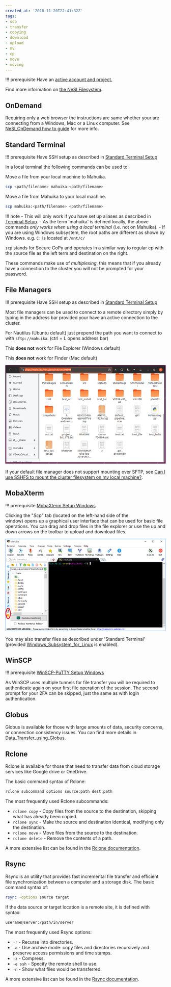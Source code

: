 ```yaml
---
created_at: '2018-11-20T22:41:32Z'
tags:
- scp
- transfer
- copying
- download
- upload
- mv
- cp
- move
- moving
---
```


!!! prerequisite
    Have an [active account and project.](../Accounts-Projects_and_Allocations/Creating_an_Account_Profile.md)

Find more information on [the NeSI Filesystem](../../Storage/File_Systems_and_Quotas/NeSI_File_Systems_and_Quotas.md).

## OnDemand

Requiring only a web browser the instructions are same whether your are connecting from a Windows, Mac or a Linux computer.
See [NeSI_OnDemand how to guide](../../Scientific_Computing/Interactive_computing_with_NeSI_OnDemand/how_to_guide.md) for more info.

## Standard Terminal

!!! prerequisite
    Have SSH setup as described in [Standard Terminal Setup](../../Scientific_Computing/Terminal_Setup/Standard_Terminal_Setup.md)

In a local terminal the following commands can be used to:

Move a file from your local machine to Mahuika.

```bash
scp <path/filename> mahuika:<path/filename>
```

Move a file from Mahuika to your local machine.

```bash
scp mahuika:<path/filename> <path/filename>
```

!!! note
    - This will only work if you have set up aliases as described in
      [Terminal Setup](../../Scientific_Computing/Terminal_Setup/Standard_Terminal_Setup.md).
    - As the term 'mahuika' is defined locally, the above
      commands *only works when using a local terminal* (i.e. not on Mahuika).
    - If you are using Windows subsystem, the root paths are different
      as shown by Windows. e.g. `C:` is located at `/mnt/c/`

`scp` stands for Secure CoPy and operates in a similar way to regular cp
with the source file as the left term and destination on the right.

These commands make use of *multiplexing*, this means that if you
already have a connection to the cluster you will not be prompted for
your password.

## File Managers

!!! prerequisite
    Have SSH setup as described in [Standard Terminal Setup](../../Scientific_Computing/Terminal_Setup/Standard_Terminal_Setup.md)

Most file managers can be used to connect to a remote directory simply
by typing in the address bar provided your have an active connection to
the cluster.

For Nautilus (Ubuntu default) just prepend the path you want to connect
to with `sftp://mahuika`. (ctrl + L opens address bar)

This **does not** work for File Explorer (Windows default)

This **does not** work for Finder (Mac default)

![files](../../assets/images/Moving_files_to_and_from_the_cluster_1.png)

If your default file manager does not support mounting over SFTP, see
[Can I use SSHFS to mount the cluster filesystem on my local machine?](../../General/FAQs/Can_I_use_SSHFS_to_mount_the_cluster_filesystem_on_my_local_machine.md).

## MobaXterm

!!! prerequisite
    [MobaXterm Setup Windows](../../Scientific_Computing/Terminal_Setup/MobaXterm_Setup_Windows.md)

Clicking the "*Scp*" tab (located on the left-hand side of the  
window) opens up a graphical user interface that can be used for basic
file operations. You can drag and drop files in the file explorer or use
the up and down arrows on the toolbar to upload and download files.

![moba terminal](../../assets/images/Moving_files_to_and_from_the_cluster_2.png)

You may also transfer files as described under 'Standard Terminal'
(provided
[Windows_Subsystem_for_Linux](../../Scientific_Computing/Terminal_Setup/Windows_Subsystem_for_Linux_WSL.md)
is enabled).

## WinSCP

!!! prerequisite
    [WinSCP-PuTTY Setup Windows](../../Scientific_Computing/Terminal_Setup/WinSCP-PuTTY_Setup_Windows.md)

As WinSCP uses multiple tunnels for file transfer you will be required
to authenticate again on your first file operation of the session. The
second prompt for your 2FA can be skipped, just the same as with login
authentication.

## Globus

Globus is available for those with large amounts of data, security
concerns, or connection consistency issues.
You can find more details in
[Data_Transfer_using_Globus](../../Storage/Data_Transfer_Services/Data_Transfer_using_Globus.md).

## Rclone

Rclone is available for those that need to transfer data from cloud
storage services like Google drive or OneDrive.

The basic command syntax of Rclone:

```bash
rclone subcommand options source:path dest:path
```

The most frequently used Rclone subcommands:

- `rclone copy` - Copy files from the source to the destination, skipping what has already been copied.
- `rclone sync` - Make the source and destination identical, modifying only the destination.
- `rclone move` - Move files from the source to the destination.
- `rclone delete` - Remove the contents of a path.

A more extensive list can be found in the [Rclone documentation](https://rclone.org/docs).

## Rsync

Rsync is an utility that provides fast incremental file transfer and
efficient file synchronization between a computer and a storage disk.
The basic command syntax of:

```bash
rsync -options source target
```

If the data source or target location is a remote site, it is defined
with syntax:

```txt
userame@server:/path/in/server
```

The most frequently used Rsync options:

- `-r` - Recurse into directories.
- `-a` - Use archive mode: copy files and directories recursively and preserve access permissions and time stamps.
- `-z` - Compress.
- `-e ssh` - Specify the remote shell to use.
- `-n` - Show what files would be transferred.

A more extensive list can be found in the [Rsync documentation](https://download.samba.org/pub/rsync/rsync.1).
